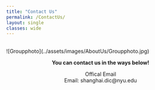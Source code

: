 ```yaml
---
title: "Contact Us"
permalink: /ContactUs/
layout: single
classes: wide
---
```

<br>
![Groupphoto](../assets/images/AboutUs/Groupphoto.jpg)
<!-- ![banner](./assets/images/previouschallenge_eng/dic_ai_competition-01.jpg) -->
<br>


<p style="text-align: center; font-weight: bold;">You can contact us in the ways below!</p>
<p style="text-align: center;">
Offical Email
<br>
Email: shanghai.dic@nyu.edu
<br>